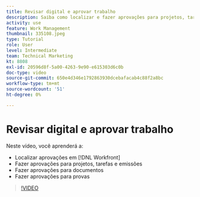 ```yaml
---
title: Revisar digital e aprovar trabalho
description: Saiba como localizar e fazer aprovações para projetos, tarefas, problemas, documentos e provas em [!DNL  Workfront].
activity: use
feature: Work Management
thumbnail: 335108.jpeg
type: Tutorial
role: User
level: Intermediate
team: Technical Marketing
kt: 8808
exl-id: 20596d8f-5a00-4263-9e90-e615303d6c0b
doc-type: video
source-git-commit: 650e4d346e1792863930dcebafacab4c88f2a8bc
workflow-type: tm+mt
source-wordcount: '51'
ht-degree: 0%

---
```


# Revisar digital e aprovar trabalho

Neste vídeo, você aprenderá a:

* Localizar aprovações em [!DNL  Workfront]
* Fazer aprovações para projetos, tarefas e emissões
* Fazer aprovações para documentos
* Fazer aprovações para provas

>[!VIDEO](https://video.tv.adobe.com/v/335108/?quality=12&learn=on)

<!---
learn more URLS
Approving work
Home area for Reviewers
Guides
Home overview for Reviewers
Issue page overview
--->
